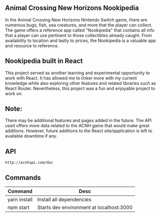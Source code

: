## Animal Crossing New Horizons Nookipedia
In the Animal Crossing New Horizons Nintendo Switch game, there are numerous bugs, fish, sea creatures, 
and more that the player can collect. The game offers a reference app called "Nookipedia" that
contains all info that a player can use pertinent to those collectibles already caught.
From availability to location and lastly to prices, the Nookipedia is a valuable app and resource to reference.

## Nookipedia built in React
This project served as another learning and experimental opportunity to work with React. 
It has allowed me to tinker more with my current knowledge while also exploring other features and related libraries such as React Router. Nevertheless, this project was a fun and enjoyable project to work on. 

## Note:
There may be additional features and pages added in the future. The API used offers more data related to the ACNH game
that would make great additions. However, future additions to the React site/application is left to available downtime if any.

## API 
`http://acnhapi.com/doc`

## Commands
| Command | Desc |
| ---------| --------|
| yarn install | Install all dependencies |
| npm start | Starts dev environment at localhost:3000 |